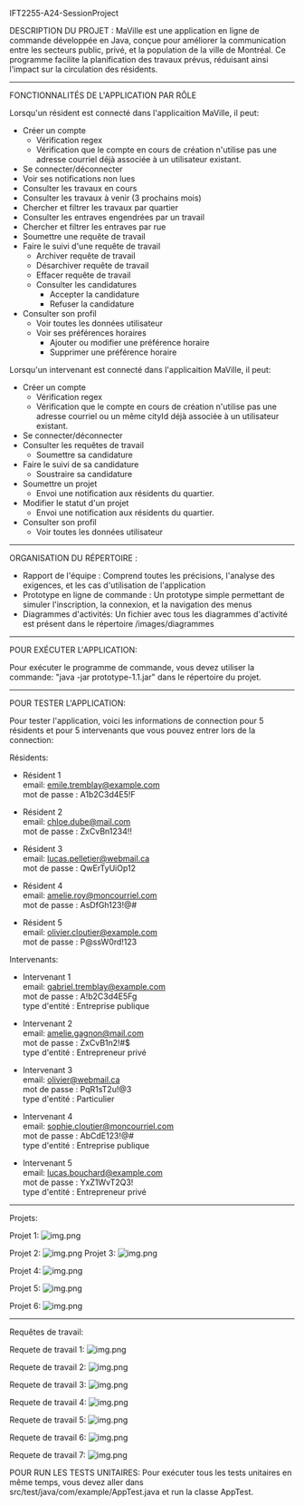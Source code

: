 IFT2255-A24-SessionProject

DESCRIPTION DU PROJET :
MaVille est une application en ligne de commande développée en Java, conçue pour améliorer la communication entre les secteurs public, privé, et la population de la ville de Montréal. Ce programme facilite la planification des travaux prévus, réduisant ainsi l'impact sur la circulation des résidents.

--------------------------------------------

FONCTIONNALITÉS DE L'APPLICATION PAR RÔLE

Lorsqu'un résident est connecté dans l'applicaition MaVille, il peut:
- Créer un compte
  - Vérification regex
  - Vérification que le compte en cours de création n'utilise pas une adresse courriel déjà associée à un utilisateur existant.
- Se connecter/déconnecter
- Voir ses notifications non lues
- Consulter les travaux en cours
- Consulter les travaux à venir (3 prochains mois)
- Chercher et filtrer les travaux par quartier
- Consulter les entraves engendrées par un travail
- Chercher et filtrer les entraves par rue
- Soumettre une requête de travail
- Faire le suivi d'une requête de travail
  - Archiver requête de travail
  - Désarchiver requête de travail
  - Effacer requête de travail
  - Consulter les candidatures
    - Accepter la candidature
    - Refuser la candidature
- Consulter son profil
  - Voir toutes les données utilisateur
  - Voir ses préférences horaires
    - Ajouter ou modifier une préférence horaire
    - Supprimer une préférence horaire
    
Lorsqu'un intervenant est connecté dans l'applicaition MaVille, il peut:
- Créer un compte
  - Vérification regex 
  - Vérification que le compte en cours de création n'utilise pas une adresse courriel ou un même cityId déjà associée à un utilisateur existant.
- Se connecter/déconnecter
- Consulter les requêtes de travail
  - Soumettre sa candidature 
- Faire le suivi de sa candidature
  - Soustraire sa candidature 
- Soumettre un projet
  - Envoi une notification aux résidents du quartier. 
- Modifier le statut d'un projet
  - Envoi une notification aux résidents du quartier.
- Consulter son profil
  - Voir toutes les données utilisateur
--------------------------------------------

ORGANISATION DU RÉPERTOIRE :
- Rapport de l'équipe : Comprend toutes les précisions, l'analyse des exigences, et les cas d'utilisation de l'application
- Prototype en ligne de commande : Un prototype simple permettant de simuler l'inscription, la connexion, et la navigation des menus
- Diagrammes d'activités: Un fichier avec tous les diagrammes d'activité est présent dans le répertoire /images/diagrammes

--------------------------------------------

POUR EXÉCUTER L'APPLICATION:

Pour exécuter le programme de commande, vous devez utiliser la commande: "java -jar prototype-1.1.jar" 
dans le répertoire du projet.

--------------------------------------------

POUR TESTER L'APPLICATION:

Pour tester l'application, voici les informations de connection
pour 5 résidents et pour 5 intervenants que vous pouvez entrer lors de la connection:
 
Résidents:  

- Résident 1  
email: emile.tremblay@example.com   
mot de passe : A1b2C3d4E5!F  

- Résident 2  
email: chloe.dube@mail.com  
mot de passe : ZxCvBn1234!!  

- Résident 3  
email: lucas.pelletier@webmail.ca  
mot de passe : QwErTyUiOp12  

- Résident 4  
  email: amelie.roy@moncourriel.com  
  mot de passe : AsDfGh123!@#  

- Résident 5  
  email: olivier.cloutier@example.com  
  mot de passe : P@ssW0rd!123  


Intervenants:  

- Intervenant 1  
email: gabriel.tremblay@example.com  
mot de passe : A!b2C3d4E5Fg  
type d'entité : Entreprise publique

- Intervenant 2  
email: amelie.gagnon@mail.com  
mot de passe : ZxCvB1n2!#$  
type d'entité : Entrepreneur privé  

- Intervenant 3  
email: olivier@webmail.ca  
mot de passe : PqR1sT2u!@3  
type d'entité : Particulier  

- Intervenant 4  
  email: sophie.cloutier@moncourriel.com  
  mot de passe : AbCdE123!@#  
  type d'entité : Entreprise publique  

- Intervenant 5  
  email: lucas.bouchard@example.com  
  mot de passe : YxZ1WvT2Q3!  
  type d'entité : Entrepreneur privé

--------------------------------------------
Projets:

Projet 1:
![img.png](images/imagesReadMe/projet1.png)

Projet 2:
![img.png](images/imagesReadMe/projet2.png)
Projet 3:
![img.png](images/imagesReadMe/projet3.png)

Projet 4:
![img.png](images/imagesReadMe/projet4.png)

Projet 5:
![img.png](images/imagesReadMe/projet5.png)

Projet 6:
![img.png](images/imagesReadMe/projet6.png)

--------------------------------------------
Requêtes de travail: 

Requete de travail 1:
![img.png](images/imagesReadMe/requete1.png)

Requete de travail 2:
![img.png](images/imagesReadMe/requete2.png)

Requete de travail 3:
![img.png](images/imagesReadMe/requete3.png)

Requete de travail 4:
![img.png](images/imagesReadMe/requete4.png)

Requete de travail 5:
![img.png](images/imagesReadMe/requete5.png)

Requete de travail 6:
![img.png](images/imagesReadMe/requete6.png)

Requete de travail 7:
![img.png](images/imagesReadMe/requete7.png)

POUR RUN LES TESTS UNITAIRES:
Pour exécuter tous les tests unitaires en même temps, vous devez aller dans src/test/java/com/example/AppTest.java 
et run la classe AppTest.
